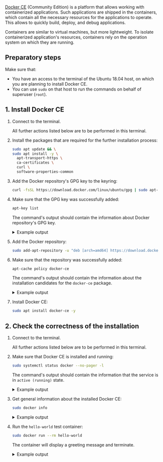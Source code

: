 [Docker CE](https://docs.docker.com/get-started/overview/) (Community Edition) is a platform that allows working with containerized applications. Such applications are shipped in the containers, which contain all the necessary resources for the applications to operate. This allows to quickly build, deploy, and debug applications.

Containers are similar to virtual machines, but more lightweight. To isolate containerized application's resources, containers rely on the operation system on which they are running.

## Preparatory steps

Make sure that:

- You have an access to the terminal of the Ubuntu 18.04 host, on which you are planning to install Docker CE.
- You can use `sudo` on that host to run the commands on behalf of superuser (`root`).

## 1. Install Docker CE

1. Connect to the terminal.

   All further actions listed below are to be performed in this terminal.

1. Install the packages that are required for the further installation process:

   ```bash
   sudo apt update && \
   sudo apt install -y \
     apt-transport-https \
     ca-certificates \
     curl \
     software-properties-common
   ```

1. Add the Docker repository's GPG key to the keyring:

   ```bash
   curl -fsSL https://download.docker.com/linux/ubuntu/gpg | sudo apt-key add -
   ```

1. Make sure that the GPG key was successfully added:

   ```bash
   apt-key list
   ```

   The command's output should contain the information about Docker repository's GPG key.

   <details>
   <summary>Example output</summary>

   ```text
   /etc/apt/trusted.gpg
   --------------------
   pub   rsa4096 2017-02-22 [SCEA]
         9DC8 5822 9FC7 DD38 854A  E2D8 8D81 803C 0EBF CD88
   uid           [ unknown] Docker Release (CE deb) <docker@docker.com>
   sub   rsa4096 2017-02-22 [S]
   
   ...
   ```

   </details>

1. Add the Docker repository:

   ```bash
   sudo add-apt-repository -u "deb [arch=amd64] https://download.docker.com/linux/ubuntu bionic stable"
   ```

1. Make sure that the repository was successfully added:

   ```bash
   apt-cache policy docker-ce
   ```

   The command's output should contain the information about the installation candidates for the `docker-ce` package.

   <details>
   <summary>Example output</summary>

   ```text
   docker-ce:
     Installed: (none)
     Candidate: 5:23.0.1-1~ubuntu.18.04~bionic
     Version table:
        5:23.0.1-1~ubuntu.18.04~bionic 500
           500 https://download.docker.com/linux/ubuntu bionic/stable amd64 Packages
        5:23.0.0-1~ubuntu.18.04~bionic 500
           500 https://download.docker.com/linux/ubuntu bionic/stable amd64 Packages
        5:20.10.23~3-0~ubuntu-bionic 500
           500 https://download.docker.com/linux/ubuntu bionic/stable amd64 Packages
        5:20.10.22~3-0~ubuntu-bionic 500
           500 https://download.docker.com/linux/ubuntu bionic/stable amd64 Packages
        5:20.10.21~3-0~ubuntu-bionic 500
           500 https://download.docker.com/linux/ubuntu bionic/stable amd64 Packages
        5:20.10.20~3-0~ubuntu-bionic 500
   
       ...
   ```

   </details>

1. Install Docker CE:

   ```bash
   sudo apt install docker-ce -y
   ```

## 2. Check the correctness of the installation

1. Connect to the terminal.

   All further actions listed below are to be performed in this terminal.

1. Make sure that Docker CE is installed and running:

   ```bash
   sudo systemctl status docker --no-pager -l
   ```

   The command's output should contain the information that the service is in `active (running)` state.

   <details>
   <summary>Example output</summary>

   ```text
   ● docker.service - Docker Application Container Engine
      Loaded: loaded (/lib/systemd/system/docker.service; enabled; vendor preset: enabled)
      Active: active (running) since Thu 2023-03-23 10:32:23 UTC; 1min 59s ago
        Docs: https://docs.docker.com
    Main PID: 8981 (dockerd)
       Tasks: 7
      CGroup: /system.slice/docker.service
              └─8981 /usr/bin/dockerd -H fd:// --containerd=/run/containerd/containerd.sock
   
   Mar 23 10:32:20 ubuntu18 dockerd[8981]: time="2023-03-23T10:32:20.707940356Z" level=info msg="[core] [Channel #4] Channel Connectivity change to READY" module=grpc
   Mar 23 10:32:22 ubuntu18 dockerd[8981]: time="2023-03-23T10:32:22.407748502Z" level=info msg="Loading containers: start."
   Mar 23 10:32:22 ubuntu18 dockerd[8981]: time="2023-03-23T10:32:22.569711943Z" level=info msg="Default bridge (docker0) is assigned with an IP address 172.17.0.0/16. Daemon option --bip can be used to set a preferred IP address"
   Mar 23 10:32:22 ubuntu18 dockerd[8981]: time="2023-03-23T10:32:22.648337609Z" level=info msg="Loading containers: done."
   Mar 23 10:32:23 ubuntu18 dockerd[8981]: time="2023-03-23T10:32:23.214584382Z" level=warning msg="WARNING: No swap limit support"
   Mar 23 10:32:23 ubuntu18 dockerd[8981]: time="2023-03-23T10:32:23.215205554Z" level=info msg="Docker daemon" commit=bc3805a graphdriver=overlay2 version=23.0.1
   Mar 23 10:32:23 ubuntu18 dockerd[8981]: time="2023-03-23T10:32:23.215556611Z" level=info msg="Daemon has completed initialization"
   Mar 23 10:32:23 ubuntu18 dockerd[8981]: time="2023-03-23T10:32:23.343812634Z" level=info msg="[core] [Server #7] Server created" module=grpc
   Mar 23 10:32:23 ubuntu18 systemd[1]: Started Docker Application Container Engine.
   Mar 23 10:32:23 ubuntu18 dockerd[8981]: time="2023-03-23T10:32:23.360190638Z" level=info msg="API listen on /run/docker.sock"
   ```

   </details>

1. Get general information about the installed Docker CE:

   ```bash
   sudo docker info
   ```

   <details>
   <summary>Example output</summary>

   ```text
   Client:
    Context:    default
    Debug Mode: false
   
   Server:
    Containers: 0
     Running: 0
     Paused: 0
     Stopped: 0
    Images: 0
    Server Version: 23.0.1
    Storage Driver: overlay2
     Backing Filesystem: extfs
     Supports d_type: true
     Using metacopy: false
     Native Overlay Diff: true
     userxattr: false
    Logging Driver: json-file
    Cgroup Driver: cgroupfs
    Cgroup Version: 1
    Plugins:
     Volume: local
     Network: bridge host ipvlan macvlan null overlay
     Log: awslogs fluentd gcplogs gelf journald json-file local logentries splunk syslog
    Swarm: inactive
    Runtimes: io.containerd.runc.v2 runc
    Default Runtime: runc
    Init Binary: docker-init
    containerd version: 2456e983eb9e37e47538f59ea18f2043c9a73640
    runc version: v1.1.4-0-g5fd4c4d
    init version: de40ad0
    Security Options:
     apparmor
     seccomp
      Profile: builtin
    Kernel Version: 4.15.0-88-generic
    Operating System: Ubuntu 18.04.4 LTS
    OSType: linux
    Architecture: x86_64
    CPUs: 1
    Total Memory: 1.946GiB
    Name: ubuntu18
    ID: 999b21f9-7ff7-4fde-ac59-xxxxxxxxxxxx
    Docker Root Dir: /var/lib/docker
    Debug Mode: false
    Registry: https://index.docker.io/v1/
    Experimental: false
    Insecure Registries:
     127.0.0.0/8
    Live Restore Enabled: false
   
   WARNING: No swap limit support
   ```

   </details>

1. Run the `hello-world` test container:

   ```bash
   sudo docker run --rm hello-world
   ```

   The container will display a greeting message and terminate.

   <details>
   <summary>Example output</summary>

   ```text
   Hello from Docker!
   This message shows that your installation appears to be working correctly.
   
   To generate this message, Docker took the following steps:
    1. The Docker client contacted the Docker daemon.
    2. The Docker daemon pulled the "hello-world" image from the Docker Hub.
       (amd64)
    3. The Docker daemon created a new container from that image which runs the
       executable that produces the output you are currently reading.
    4. The Docker daemon streamed that output to the Docker client, which sent it
       to your terminal.
   
   To try something more ambitious, you can run an Ubuntu container with:
    $ docker run -it ubuntu bash
   
   Share images, automate workflows, and more with a free Docker ID:
    https://hub.docker.com/
   
   For more examples and ideas, visit:
    https://docs.docker.com/get-started/
   ```

   </details>
